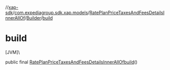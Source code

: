 //[xap-sdk](../../../../index.md)/[com.expediagroup.sdk.xap.models](../../index.md)/[RatePlanPriceTaxesAndFeesDetailsInnerAllOf](../index.md)/[Builder](index.md)/[build](build.md)

# build

[JVM]\

public final [RatePlanPriceTaxesAndFeesDetailsInnerAllOf](../index.md)[build](build.md)()
